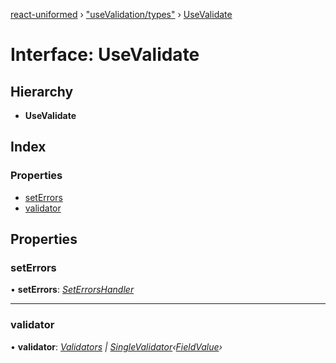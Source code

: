 [react-uniformed](../README.md) › ["useValidation/types"](../modules/_usevalidation_types_.md) › [UseValidate](_usevalidation_types_.usevalidate.md)

# Interface: UseValidate

## Hierarchy

* **UseValidate**

## Index

### Properties

* [setErrors](_usevalidation_types_.usevalidate.md#seterrors)
* [validator](_usevalidation_types_.usevalidate.md#validator)

## Properties

###  setErrors

• **setErrors**: *[SetErrorsHandler](_useerrors_.seterrorshandler.md)*

___

###  validator

• **validator**: *[Validators](../modules/_usevalidation_types_.md#validators) | [SingleValidator](_usevalidation_types_.singlevalidator.md)‹[FieldValue](../modules/_usefields_.md#fieldvalue)›*
